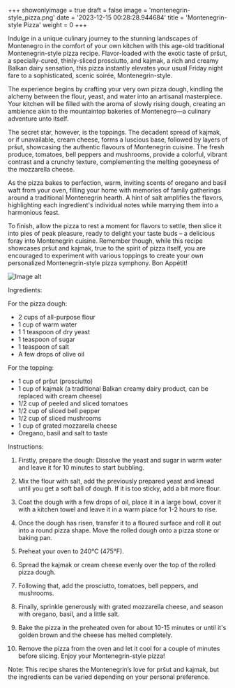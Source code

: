 +++ 
showonlyimage = true 
draft = false 
image = 'montenegrin-style_pizza.png'
date = '2023-12-15 00:28:28.944684' 
title = 'Montenegrin-style Pizza' 
weight = 0
+++ 
 
Indulge in a unique culinary journey to the stunning landscapes of Montenegro in the comfort of your own kitchen with this age-old traditional Montenegrin-style pizza recipe. Flavor-loaded with the exotic taste of pršut, a specially-cured, thinly-sliced prosciutto, and kajmak, a rich and creamy Balkan dairy sensation, this pizza instantly elevates your usual Friday night fare to a sophisticated, scenic soirée, Montenegrin-style.

The experience begins by crafting your very own pizza dough, kindling the alchemy between the flour, yeast, and water into an artisanal masterpiece. Your kitchen will be filled with the aroma of slowly rising dough, creating an ambience akin to the mountaintop bakeries of Montenegro—a culinary adventure unto itself.

The secret star, however, is the toppings. The decadent spread of kajmak, or if unavailable, cream cheese, forms a luscious base, followed by layers of pršut, showcasing the authentic flavours of Montenegrin cuisine. The fresh produce, tomatoes, bell peppers and mushrooms, provide a colorful, vibrant contrast and a crunchy texture, complementing the melting gooeyness of the mozzarella cheese.

As the pizza bakes to perfection, warm, inviting scents of oregano and basil waft from your oven, filling your home with memories of family gatherings around a traditional Montenegrin hearth. A hint of salt amplifies the flavors, highlighting each ingredient's individual notes while marrying them into a harmonious feast.

To finish, allow the pizza to rest a moment for flavors to settle, then slice it into pies of peak pleasure, ready to delight your taste buds – a delicious foray into Montenegrin cuisine. Remember though, while this recipe showcases pršut and kajmak, true to the spirit of pizza itself, you are encouraged to experiment with various toppings to create your own personalized Montenegrin-style pizza symphony. Bon Appétit! 

![Image alt](/montenegrin-style_pizza.png '300px')

Ingredients: 

For the pizza dough:

- 2 cups of all-purpose flour
- 1 cup of warm water
- 1 1 teaspoon of dry yeast
- 1 teaspoon of sugar
- 1 teaspoon of salt
- A few drops of olive oil

For the topping:

- 1 cup of pršut (prosciutto)
- 1 cup of kajmak (a traditional Balkan creamy dairy product, can be replaced with cream cheese)
- 1/2 cup of peeled and sliced tomatoes
- 1/2 cup of sliced bell pepper
- 1/2 cup of sliced mushrooms
- 1 cup of grated mozzarella cheese
- Oregano, basil and salt to taste

Instructions:

1. Firstly, prepare the dough: Dissolve the yeast and sugar in warm water and leave it for 10 minutes to start bubbling.

2. Mix the flour with salt, add the previously prepared yeast and knead until you get a soft ball of dough. If it is too sticky, add a bit more flour.

3. Coat the dough with a few drops of oil, place it in a large bowl, cover it with a kitchen towel and leave it in a warm place for 1-2 hours to rise.

4. Once the dough has risen, transfer it to a floured surface and roll it out into a round pizza shape. Move the rolled dough onto a pizza stone or baking pan.

5. Preheat your oven to 240°C (475°F).

6. Spread the kajmak or cream cheese evenly over the top of the rolled pizza dough.

7. Following that, add the prosciutto, tomatoes, bell peppers, and mushrooms.

8. Finally, sprinkle generously with grated mozzarella cheese, and season with oregano, basil, and a little salt.

9. Bake the pizza in the preheated oven for about 10-15 minutes or until it's golden brown and the cheese has melted completely.

10. Remove the pizza from the oven and let it cool for a couple of minutes before slicing. Enjoy your Montenegrin-style pizza!

Note: This recipe shares the Montenegrin’s love for pršut and kajmak, but the ingredients can be varied depending on your personal preference.